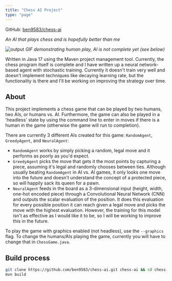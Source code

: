 ```yaml
---
title: "Chess AI Project"
type: "page"
---
```


GitHub: [ben9583/chess-ai](https://github.com/ben9583/chess-ai)

*An AI that plays chess and is hopefully better than me*

![output](https://user-images.githubusercontent.com/16968917/158918810-5410796e-3c9b-49b9-a39d-513fe9392891.gif)
*GIF demonstrating human play, AI is not complete yet (see below)*

Written in Java 17 using the Maven project management tool. Currently, the chess program itself is complete and I have written up a neural network-based agent with stochastic training. Currently it doesn't train very well and doesn't implement techniques like decaying learning rate, but the functionality is there and I'll be working on improving the strategy over time.

## About

This project implements a chess game that can be played by two humans, two AIs, or humans vs. AI. Furthermore, the game can also be played in a 'headless' state by using the command line to enter in moves if there is a human in the game (otherwise the game will run to completion). 

There are currently 3 different AIs created for this game: `RandomAgent`, `GreedyAgent`, and `NeuralAgent`: 
- `RandomAgent` works by simply picking a random, legal move and it performs as poorly as you'd expect. 
- `GreedyAgent` picks the move that gets it the most points by capturing a piece, assuming it's legal and randomly chooses between ties. Although usually beating `RandomAgent` in AI vs. AI games, it only looks one move into the future and doesn't understand the concept of a protected piece, so will happily sack its queen for a pawn. 
- `NeuralAgent` feeds in the board as a 3-dimensional input (height, width, one-hot encoded piece) through a Convolutional Neural Network (CNN) and outputs the scalar evaluation of the position. It does this evaluation for every possible position it can reach given a legal move and picks the move with the highest evaluation. However, the training for this model isn't as effective as I would like it to be, so I will be working to improve this in the future.

To play the game with graphics enabled (not headless), use the `--graphics` flag. To change the humans/AIs playing the game, currently you will have to change that in `ChessGame.java`.

## Build process

```sh
git clone https://github.com/ben9583/chess-ai.git chess-ai && cd chess-ai
mvn build
```
